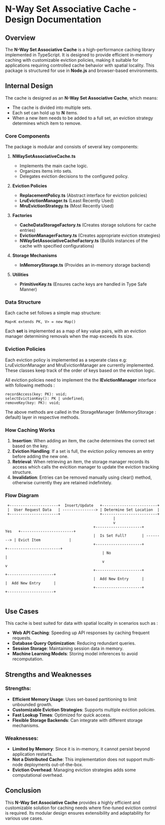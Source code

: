 # N-Way Set Associative Cache - Design Documentation

## Overview

The **N-Way Set Associative Cache** is a high-performance caching library implemented in TypeScript. It is designed to provide efficient in-memory caching with customizable eviction policies, making it suitable for applications requiring controlled cache behavior with spatial locality. This package is structured for use in **Node.js** and browser-based environments.

## Internal Design

The cache is designed as an **N-Way Set Associative Cache**, which means:
- The cache is divided into multiple sets.
- Each set can hold up to **N** items.
- When a new item needs to be added to a full set, an eviction strategy determines which item to remove.

### Core Components

The package is modular and consists of several key components:

1. **NWaySetAssociativeCache.ts**
   - Implements the main cache logic.
   - Organizes items into sets.
   - Delegates eviction decisions to the configured policy.

2. **Eviction Policies**
   - **ReplacementPolicy.ts** (Abstract interface for eviction policies)
   - **LruEvictionManager.ts** (Least Recently Used)
   - **MruEvictionStrategy.ts** (Most Recently Used)   

3. **Factories**
   - **CacheDataStorageFactory.ts** (Creates storage solutions for cache entries)
   - **EvictionManagerFactory.ts** (Creates appropriate eviction strategies)
   - **NWaySetAssociativeCacheFactory.ts** (Builds instances of the cache with specified configurations)

4. **Storage Mechanisms**
   - **InMemoryStorage.ts** (Provides an in-memory storage backend)

5. **Utilities**
   - **PrimitiveKey.ts** (Ensures cache keys are handled in Type Safe Manner)

### Data Structure

Each cache set follows a simple map structure:
```
Map<K extends PK, V> = new Map()
```

Each **set** is implemented as a map of key value pairs, with an eviction manager determining removals when the map exceeds its size.

### Eviction Policies

Each eviction policy is implemented as a seperate class e.g: LruEvictionManager and MruEvictionManager are currently implemented. These classes keep track of the order of keys based on the eviction logic. 

All eviction policies need to implement the the **IEvictionManager** interface with following methods : 

```
recordAccess(key: PK): void;
selectEvictionKey(): PK | undefined;
removeKey(key: PK): void;
```
The above methods are called in the StorageManager (InMemoryStorage : default) layer in respective methods. 

### How Caching Works

1. **Insertion**: When adding an item, the cache determines the correct set based on the key.
2. **Eviction Handling**: If a set is full, the eviction policy removes an entry before adding the new one.
3. **Retrieval**: When retrieving an item, the storage manager records its access which calls the evicition manager to update the eviction tracking structure.
4. **Invalidation**: Entries can be removed manually using clear() method, otherwise currently they are retained indefinitely.

### Flow Diagram

```plaintext
 +----------------------+  Insert/Update   +-------------------------+
 |  User Request Data   | ---------------> | Determine Set Location  |
 +----------------------+                  +-------------------------+
                                                 |
                                                 v
                                        +---------------------+     Yes   +------------------------+
                                        |  Is Set Full?       | --------> | Evict Item             |
                                        +---------------------+           +------------------------+
                                            | No                                      |
                                            v                                         v
                                        +---------------------+           +---------------------+
                                        |  Add New Entry      |           |  Add New Entry      |
                                        +---------------------+           +---------------------+
                                        
```

## Use Cases

This cache is best suited for data with spatial locality in scenarios such as :
- **Web API Caching**: Speeding up API responses by caching frequent requests.
- **Database Query Optimization**: Reducing redundant queries.
- **Session Storage**: Maintaining session data in memory.
- **Machine Learning Models**: Storing model inferences to avoid recomputation.

## Strengths and Weaknesses

### Strengths:
- **Efficient Memory Usage**: Uses set-based partitioning to limit unbounded growth.
- **Customizable Eviction Strategies**: Supports multiple eviction policies.
- **Fast Lookup Times**: Optimized for quick access.
- **Flexible Storage Backends**: Can integrate with different storage mechanisms.

### Weaknesses:
- **Limited by Memory**: Since it is in-memory, it cannot persist beyond application restarts.
- **Not a Distributed Cache**: This implementation does not support multi-node deployments out-of-the-box.
- **Eviction Overhead**: Managing eviction strategies adds some computational overhead.

## Conclusion

This **N-Way Set Associative Cache** provides a highly efficient and customizable solution for caching needs where fine-tuned eviction control is required. Its modular design ensures extensibility and adaptability for various use cases.